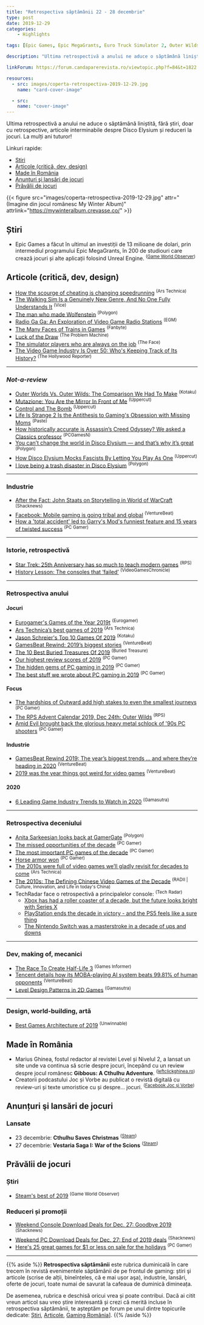 ```yaml
---
title: "Retrospectiva săptămânii 22 - 28 decembrie"
type: post
date: 2019-12-29
categories:
    - Highlights

tags: [Epic Games, Epic MegaGrants, Euro Truck Simulator 2, Outer Wilds, The Outer Worlds, Mutazione, Control, "Assassin's Creed Odyssey", Disco Elysium, World of Warcraft, "Garry's Mod", "Star Trek: 25th Anniversary", Outward, Amid Evil]

description: "Ultima retrospectivă a anului ne aduce o săptămână liniștită, fără știri, doar cu retrospective, articole interminabile despre Disco Elysium și reduceri la jocuri. La mulți ani tuturor!"

linkForum: https://forum.candaparerevista.ro/viewtopic.php?f=84&t=1822

resources:
  - src: images/coperta-retrospectiva-2019-12-29.jpg
    name: "card-cover-image"

  - src:
    name: "cover-image"
---
```


Ultima retrospectivă a anului ne aduce o săptămână liniștită, fără știri, doar cu retrospective, articole interminabile despre Disco Elysium și reduceri la jocuri. La mulți ani tuturor! 

Linkuri rapide:

* [Știri](#știri)
* [Articole (critică, dev, design)](#articole-critică-dev-design)
* [Made în România](#made-în-românia)
* [Anunţuri şi lansări de jocuri](#anunțuri-şi-lansări-de-jocuri)
* [Prăvălii de jocuri](#prăvălii-de-jocuri)

{{< figure  src="images/coperta-retrospectiva-2019-12-29.jpg" attr="(Imagine din jocul românesc My Winter Album)" attrlink="https://mywinteralbum.crevasse.co/" >}}

## Știri
* Epic Games a făcut în ultimul an investiții de 13 milioane de dolari, prin intermediul programului Epic MegaGrants, în 200 de studiouri care crează jocuri și alte aplicații folosind Unreal Engine. <sup>([Game World Observer](https://gameworldobserver.com/2019/12/24/epic-megagrants/))</sup>


## Articole (critică, dev, design)

* [How the scourge of cheating is changing speedrunning](https://arstechnica.com/gaming/2019/12/how-the-scourge-of-cheating-is-changing-speedrunning/) <sup>(Ars Technica)</sup>
* [The Walking Sim Is a Genuinely New Genre, And No One Fully Understands It](https://www.vice.com/en_us/article/wxeqzw/the-walking-sim-is-a-genuinely-new-genre-and-no-one-fully-understands-it) <sup>(Vice)</sup>
* [The man who made Wolfenstein](https://www.polygon.com/features/2019/12/24/21029936/castle-wolfenstein-silas-warner) <sup>(Polygon)</sup>
* [Radio Ga Ga: An Exploration of Video Game Radio Stations](https://egmnow.com/radio-ga-ga-an-exploration-of-video-game-radio-stations/) <sup>(EGM)</sup>
* [The Many Faces of Trains in Games](https://www.fanbyte.com/features/the-many-faces-of-trains-in-games/) <sup>(Fanbyte)</sup>
* [Luck of the Draw](https://problemmachine.wordpress.com/2019/12/28/luck-of-the-draw/) <sup>(The Problem Machine)</sup>
* [The simulator players who are always on the job](https://theface.com/culture/simulator-video-gaming-super-mario-euro-truck-simulator) <sup>(The Face)</sup>
* [The Video Game Industry Is Over 50: Who&#039;s Keeping Track of Its History?](https://www.hollywoodreporter.com/news/whos-keeping-track-video-game-history-1260004) <sup>(The Hollywood Reporter)</sup>

---

### _Not-a-review_
* [Outer Worlds Vs. Outer Wilds: The Comparison We Had To Make](https://kotaku.com/outer-worlds-vs-outer-wilds-the-comparison-we-had-to-1840613632) <sup>(Kotaku)</sup>
* [Mutazione: You Are the Mirror In Front of Me](http://uppercutcrit.com/mutazione-you-are-the-mirror-in-front-of-me/) <sup>(Uppercut)</sup>
* [Control and The Bomb](http://uppercutcrit.com/control-and-the-bomb/) <sup>(Uppercut)</sup>
* [Life Is Strange 2 Is the Antithesis to Gaming's Obsession with Missing Moms](https://www.pastemagazine.com/articles/2019/12/life-is-strange-2-motherhood.html) <sup>(Paste)</sup>
* [How historically accurate is Assassin&#8217;s Creed Odyssey? We asked a Classics professor](https://www.pcgamesn.com/assassins-creed-odyssey/historically-accurate) <sup>(PCGamesN)</sup>
* [You can’t change the world in Disco Elysium — and that’s why it’s great](https://www.polygon.com/2019/12/25/21001723/disco-elysium-rpg-roleplaying-choices-character-development-protagonist) <sup>(Polygon)</sup>
* [How Disco Elysium Mocks Fascists By Letting You Play As One](http://uppercutcrit.com/how-disco-elysium-mocks-fascists-by-letting-you-play-as-one/) <sup>(Uppercut)</sup>
* [I love being a trash disaster in Disco Elysium](https://www.polygon.com/2019/12/24/21001727/disco-elysium-choices-bad-guy-run) <sup>(Polygon)</sup>

---

### Industrie
* [After the Fact: John Staats on Storytelling in World of WarCraft](https://www.shacknews.com/article/115595/after-the-fact-john-staats-on-storytelling-in-world-of-warcraft) <sup>(Shacknews)</sup>
* [Facebook: Mobile gaming is going tribal and global](https://venturebeat.com/2019/12/21/facebook-mobile-gaming-is-going-tribal-and-global/) <sup>(VentureBeat)</sup>
* [How a 'total accident' led to Garry's Mod's funniest feature and 15 years of twisted success](https://www.pcgamer.com/garrys-mod-interview/) <sup>(PC Gamer)</sup>

---

### Istorie, retrospectivă
* [Star Trek: 25th Anniversary has so much to teach modern games](https://www.rockpapershotgun.com/2019/12/23/star-trek-25th-anniversary-has-so-much-to-teach-modern-games/) <sup>(RPS)</sup>
* [History Lesson: The consoles that &#8216;failed&#8217;](https://www.videogameschronicle.com/features/consoles-that-failed/) <sup>(VideoGamesChronicle)</sup>

---

### Retrospectiva anului
#### Jocuri
* [Eurogamer's Games of the Year 2019t](https://www.eurogamer.net/archive/games-of-the-year-2019) <sup>(Eurogamer)</sup>
* [Ars Technica’s best games of 2019](https://arstechnica.com/gaming/2019/12/ars-technicas-best-games-of-2019/) <sup>(Ars Technica)</sup>
* [Jason Schreier&#x27;s Top 10 Games Of 2019](https://kotaku.com/jason-schreiers-top-10-games-of-2019-1840631812) <sup>(Kotaku)</sup>
* [GamesBeat Rewind: 2019&#8217;s biggest stories](https://venturebeat.com/2019/12/26/gamesbeat-rewind-2019s-biggest-stories/) <sup>(VentureBeat)</sup>
* [The 10 Best Buried Treasures Of 2019](https://buried-treasure.org/2019/12/24/the-10-best-buried-treasures-of-2019/) <sup>(Buried Treasure)</sup>
* [Our highest review scores of 2019](https://www.pcgamer.com/our-highest-review-scores-of-2019/) <sup>(PC Gamer)</sup>
* [The hidden gems of PC gaming in 2019](https://www.pcgamer.com/the-hidden-gems-of-pc-gaming-in-2019/) <sup>(PC Gamer)</sup>
* [The best stuff we wrote about PC gaming in 2019](https://www.pcgamer.com/the-best-stuff-we-wrote-about-pc-gaming-in-2019/) <sup>(PC Gamer)</sup>

#### Focus
* [The hardships of Outward add high stakes to even the smallest journeys](https://www.pcgamer.com/the-hardships-of-outward-add-high-stakes-to-even-the-smallest-journeys/) <sup>(PC Gamer)</sup>
* [The RPS Advent Calendar 2019, Dec 24th: Outer Wilds](https://www.rockpapershotgun.com/2019/12/24/the-rps-advent-calendar-2019-dec-24th/) <sup>(RPS)</sup>
* [Amid Evil brought back the glorious heavy metal schlock of '90s PC shooters](https://www.pcgamer.com/amid-evil-brought-back-the-glorious-heavy-metal-schlock-of-90s-pc-shooters/) <sup>(PC Gamer)</sup>

#### Industrie
* [GamesBeat Rewind 2019: The year&#8217;s biggest trends &#8230; and where they&#8217;re heading in 2020](https://venturebeat.com/2019/12/23/gamesbeat-rewind-2019-the-years-biggest-trends-and-where-theyre-heading-in-2020/) <sup>(VentureBeat)</sup>
* [2019 was the year things got weird for video games](https://venturebeat.com/2019/12/28/2019-was-the-year-things-got-weird-for-video-games/) <sup>(VentureBeat)</sup>

#### 2020
* [6 Leading Game Industry Trends to Watch in 2020](https://www.gamasutra.com/blogs/SvenLubek/20191223/356058/6_Leading_Game_Industry_Trends_to_Watch_in_2020.php) <sup>(Gamasutra)</sup>

---

### Retrospectiva deceniului
* [Anita Sarkeesian looks back at GamerGate](https://www.polygon.com/2019/12/23/20976891/anita-sarkeesian-gamergate-review-feminist-frequency-game-industry) <sup>(Polygon)</sup>
* [The missed opportunities of the decade](https://www.pcgamer.com/the-missed-opportunities-of-the-decade/) <sup>(PC Gamer)</sup>
* [The most important PC games of the decade](https://www.pcgamer.com/the-pc-games-of-the-decade/) <sup>(PC Gamer)</sup>
* [Horse armor won](https://www.pcgamer.com/horse-armor-won/) <sup>(PC Gamer)</sup>
* [The 2010s were full of video games we’ll gladly revisit for decades to come](https://arstechnica.com/gaming/2019/12/the-2010s-were-full-of-video-games-well-gladly-revisit-for-decades-to-come/) <sup>(Ars Technica)</sup>
* [The 2010s: The Defining Chinese Video Games of the Decade](https://radiichina.com/chinese-video-games-2010s/) <sup>(RADII | Culture, Innovation, and Life in today&#039;s China)</sup>
* TechRadar face o retrospectivă a principalelor console: <sup>(Tech Radar)</sup>
  * [Xbox has had a roller coaster of a decade, but the future looks bright with Series X](https://www.techradar.com/news/xbox-has-had-a-roller-coaster-of-a-decade-but-the-future-looks-bright-with-series-x)
  * [PlayStation ends the decade in victory - and the PS5 feels like a sure thing](https://www.techradar.com/news/playstation-ends-the-decade-in-victory-and-the-ps5-feels-like-a-sure-thing)
  * [The Nintendo Switch was a masterstroke in a decade of ups and downs](https://www.techradar.com/news/the-nintendo-switch-was-a-masterstroke-in-a-decade-of-ups-and-downs)

---

### Dev, making of, mecanici
* [The Race To Create Half-Life 3](https://www.gameinformer.com/2019/12/22/the-race-to-create-half-life-3) <sup>(Games Informer)</sup>
* [Tencent details how its MOBA-playing AI system beats 99.81% of human opponents](https://venturebeat.com/2019/12/23/tencent-details-how-its-moba-playing-ai-system-beats-99-81-of-human-opponents/) <sup>(VentureBeat)</sup>
* [Level Design Patterns in 2D Games](https://www.gamasutra.com/blogs/AhmedKhalifa/20190610/344344/Level_Design_Patterns_in_2D_Games.php) <sup>(Gamasutra)</sup>

---

### Design, world-building, artă
* [Best Games Architecture of 2019](https://unwinnable.com/2019/12/27/best-games-architecture-of-2019/) <sup>(Unwinnable)</sup>

## Made în România
* Marius Ghinea, fostul redactor al revistei Level și Nivelul 2, a lansat un site unde va continua să scrie despre jocuri, începând cu un review despre jocul românesc **Gibbous: A Cthulhu Adventure**. <sup>([leftclickghinea.ro](https://leftclickghinea.ro/))</sup>
* Creatorii podcastului Joc și Vorbe au publicat o revistă digitală cu review-uri și texte umoristice cu și despre... jocuri. <sup>([Facebook Joc și Vorbe](https://www.facebook.com/JocSiVorbe/posts/827318581048320?__xts__[0]=68.ARA8unirGDhXzafz7cvBPJa0SqcvEsMRNputvk3P9m-gJ2xaM-naAE2KsVZElrdm5n2pg5Zhi0zDSuYVVNM_S42_keV85NmcI-jOjId5h-qM-fagMtRQCbvH86Bq6ICrNAXwWAZO9E5nF84WdtdG2sYXoD0P_woeVAXGsAYLl9bp61qpbuFvN9xYftQo5egARdZ62l3lTTMSO_uGb_XehiknbYyJGdnE3BpJxUj6xa4Sd_13XWJzpowflDuqciIqRDwPiRqkUpBkwF8jrfnCdLM31vtkVfomoVSHlAYCBdlpqyjeiQEpN-5X6r40LvOqHPL6oZnS6I0A9nLpiUDGSNQ&__tn__=-R))</sup>

## Anunțuri şi lansări de jocuri
### Lansate
* 23 decembrie: **Cthulhu Saves Christmas** <sup>([Steam](https://store.steampowered.com/app/1057540/Cthulhu_Saves_Christmas/))</sup>
* 27 decembrie: **Vestaria Saga I: War of the Scions** <sup>([Steam](https://store.steampowered.com/app/694770/Vestaria_Saga_I_War_of_the_Scions/))</sup>


## Prăvălii de jocuri
### Știri
* [Steam&#039;s best of 2019](https://gameworldobserver.com/2019/12/27/steam/) <sup>(Game World Observer)</sup>

### Reduceri și promoții
* [Weekend Console Download Deals for Dec. 27: Goodbye 2019](https://www.shacknews.com/article/115601/weekend-console-download-deals-for-dec-27-goodbye-2019) <sup>(Shacknews)</sup>
* [Weekend PC Download Deals for Dec. 27: End of 2019 deals](https://www.shacknews.com/article/115602/weekend-pc-download-deals-for-dec-27-end-of-2019-deals) <sup>(Shacknews)</sup>
* [Here's 25 great games for $1 or less on sale for the holidays](https://www.pcgamer.com/heres-25-great-games-for-dollar1-or-less-on-sale-for-the-holidays/) <sup>(PC Gamer)</sup>

---

{{% aside %}}
**Retrospectiva săptămânii** este rubrica duminicală în care trecem în revistă evenimentele săptămânii de pe frontul de gaming: știri şi articole (scrise de alții, bineînțeles, că e mai ușor aşa), industrie, lansări, oferte de jocuri, toate numai de savurat la cafeaua de duminică dimineața.

De asemenea, rubrica e deschisă oricui vrea și poate contribui. Dacă ai citit vreun articol sau vreo știre interesantă și crezi că merită incluse în retrospectiva săptămânii, te așteptăm pe forum pe unul dintre topicurile dedicate: [Știri](https://forum.candaparerevista.ro/viewtopic.php?f=4&t=46), [Articole](https://forum.candaparerevista.ro/viewtopic.php?f=4&t=206), [Gaming România](https://forum.candaparerevista.ro/viewtopic.php?f=4&t=1622)].
{{% /aside %}}
